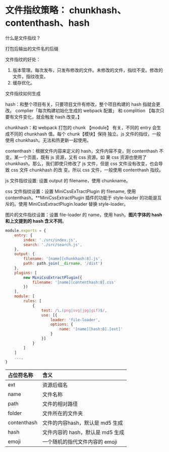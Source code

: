 # 文件指纹策略： chunkhash、contenthash、hash

什么是文件指纹？

打包后输出的文件名的后缀

文件指纹的好处：
1. 版本管理。每次发布，只发布修改的文件。未修改的文件，指纹不变。修改的文件，指纹改变。
1. 缓存优化。

文件指纹如何生成

hash：和整个项目有关，只要项目文件有修改，整个项目构建的 hash 指就会更改。 complier「每次构建初始化生成的 webpack 配置」
和 complition 【每次只要有文件变化，就会触发 hash 改变。】

chunkhash：和 webpack 打包的 chunk 【module】 有关，不同的 entry 会生成不同的 chunkhash 值。每个 chunk【模块】保持
独立。js 文件的指纹，一般使用 chunkhash。无法和热更新一起使用。

contenthash：根据文件内容来定义的 hash，文件内容不变，则 contenthash 不变。某一个页面，既有 js 资源，又有 css 资源。如
果 css 资源也使用了 chunkhash。那么，我们即使只修改了 js 文件，但是 css 文件没有改变，也会导致 css 文件 chunkhash 的改
变。所以 css 文件，一般使用 contenthash 指纹。

js 文件指纹设置: 设置 output 的 filename，使用 chunkname。

css 文件指纹设置：设置 MiniCssExTractPlugin 的 filename, 使用 contenthash。**MiniCssExtractPlugin 插件的功能于 style-loader
的功能是互斥的。使用 MiniCssExtractPlugin.loader 替换 style-loader。

图片的文件指纹设置：设置 file-loader 的 name，使用 hash。**图片字体的 hash 和上文提到的 hash 含义不同**。

```javascript
module.exports = {
	entry: {
		index: './src/index.js',
		search: './src/search.js',
	},
	output: {
		filename: '[name][chunkhash:8].js',
		path: path.join(__dirname, '/dist')
	},
	plugins: [
		new MiniCssExtractPlugin({
			filename: '[name][contenthash:8].css'
		})
	],
	module: [
		rules: [
			{
				test: /\.(png|svg|jpg|gif)$/,
				use: [{
					loader: 'file-loader',
					options: {
						name: '[name][hash:8].[ext]'
					}
				}]
			}
		]
	]
	...,
}
```

|占位符名称|含义|
|:--|:--|
|ext|资源后缀名|
|name|文件名称|
|path|文件的相对路径|
|folder|文件所在的文件夹|
|contenthash|文件的内容hash，默认是 md5 生成|
|hash|文件内容的 hash，默认是 md5 生成|
|emoji|一个随机的指代文件内容的 emoji|
